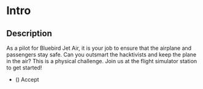 # Intro

## Description

As a pilot for Bluebird Jet Air, it is your job to ensure that the airplane and passengers stay safe.  Can you outsmart the hacktivists and keep the plane in the air? This is a physical challenge.  Join us at the flight simulator station to get started!

* () Accept

